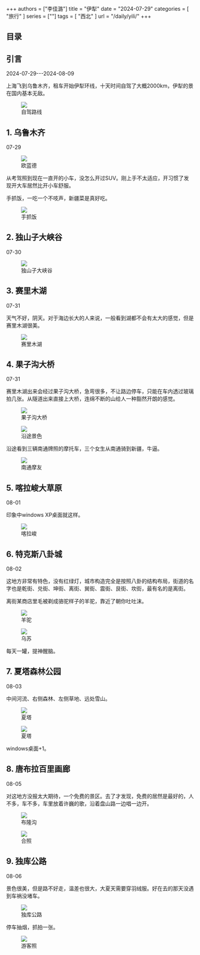 +++
authors = ["李佳潞"]
title = "伊犁"
date = "2024-07-29"
categories = [
    "旅行"
]
series = [""]
tags = [
    "西北"
]
url = "/daily/yili/"
+++
<!DOCTYPE html>
<html lang="zh-CN">
<head>
    <meta charset="UTF-8">
    <meta name="viewport" content="width=device-width, initial-scale=1.0">
    <link rel="stylesheet" href="/assets/css/styles.css">
    <script src="/assets/js/toc.js"></script>    
</head>
<body>
    <article>
        <nav>
            <h2>目录</h2>
            <ul id="toc">
                <!-- 目录项会在这里动态生成 -->
            </ul>
        </nav>
        <section>
            <h2>引言</h2>
            <p>2024-07-29---2024-08-09</p>
            <p>         上海飞到乌鲁木齐，租车开始伊犁环线，十天时间自驾了大概2000km，伊犁的景在国内基本无敌。</p>
            <div class="container">
                <div class="image">
                    <figure>
                        <a data-fancybox="gallery" href="/images/daily-travel/xinjiang0.png">
    <img src="/images/daily-travel/xinjiang0.png" loading="lazy">
</a>
                        <figcaption>自驾路线</figcaption>
                    </figure>
                </div>
            </div>
        </section>
        <section>
            <h2>1. 乌鲁木齐</h2>
            <p>07-29 <i class="fas fa-sun"></i></p>
            <div class="container">
                <div class="image">
                    <figure>
                        <a data-fancybox="gallery" href="/images/daily-travel/xinjiang1.jpg">
    <img src="/images/daily-travel/xinjiang1.jpg" loading="lazy">
</a>
                        <figcaption>欧蓝德</figcaption>
                    </figure>
                </div>
                <div class="text">
                    <p>         从考驾照到现在一直开的小车，没怎么开过SUV。刚上手不太适应，开习惯了发现开大车居然比开小车舒服。</p>
                </div>
            </div>
            <p>         手抓饭，一吃一个不吱声，新疆菜是真好吃。</p>
            <div class="container">
                <div class="image">
                    <figure>
                        <a data-fancybox="gallery" href="/images/daily-travel/xinjiang2.jpg">
    <img src="/images/daily-travel/xinjiang2.jpg" loading="lazy">
</a>
                        <figcaption>手抓饭</figcaption>
                    </figure>
                </div>
            </div>
        </section>
        <section>
            <h2>2. 独山子大峡谷</h2>
            <p>07-30 <i class="fas fa-cloud"></i></p>
            <div class="container">
                <div class="image">
                    <figure>
                        <a data-fancybox="gallery" href="/images/daily-travel/xinjiang3.jpg">
    <img src="/images/daily-travel/xinjiang3.jpg" loading="lazy">
</a>
                        <figcaption>独山子大峡谷</figcaption>
                    </figure>
                </div>
            </div>
        </section>
        <section>
            <h2>3. 赛里木湖</h2>
            <p>07-31 <i class="fas fa-cloud"></i></p>
            <p>         天气不好，阴天。对于海边长大的人来说，一般看到湖都不会有太大的感觉，但是赛里木湖很美。</p>
            <div class="container">
                <div class="image">
                    <figure>
                        <a data-fancybox="gallery" href="/images/daily-travel/xinjiang4.jpg">
    <img src="/images/daily-travel/xinjiang4.jpg" loading="lazy">
</a>
                        <figcaption>赛里木湖</figcaption>
                    </figure>
                </div>
            </div>
        </section>
        <section>
            <h2>4. 果子沟大桥</h2>
            <p>07-31 <i class="fas fa-cloud"></i></p>
            <p>         赛里木湖出来会经过果子沟大桥，急弯很多，不让路边停车，只能在车内透过玻璃拍几张。从隧道出来直接上大桥，连绵不断的山给人一种豁然开朗的感觉。</p>
            <div class="container">
                <div class="image">
                    <figure>
                        <a data-fancybox="gallery" href="/images/daily-travel/xinjiang5.jpg">
    <img src="/images/daily-travel/xinjiang5.jpg" loading="lazy">
</a>
                        <figcaption>果子沟大桥</figcaption>
                    </figure>
                </div>
            </div>
            <div class="container">
                <div class="image">
                    <figure>
                        <a data-fancybox="gallery" href="/images/daily-travel/xinjiang6.jpg">
    <img src="/images/daily-travel/xinjiang6.jpg" loading="lazy">
</a>
                        <figcaption>沿途景色</figcaption>
                    </figure>
                </div>
            </div>
            <div class="container">
                <div class="text">
                    <p>         沿途看到三辆南通牌照的摩托车，三个女生从南通骑到新疆，牛逼。</p>
                </div>
                <div class="image">
                    <figure>
                        <a data-fancybox="gallery" href="/images/daily-travel/xinjiang7.jpg">
    <img src="/images/daily-travel/xinjiang7.jpg" loading="lazy">
</a>
                        <figcaption>南通摩友</figcaption>
                    </figure>
                </div>
            </div>
        </section>
        <section>
            <h2>5. 喀拉峻大草原</h2>
            <p>08-01 <i class="fas fa-sun"></i></p>
            <p>         印象中windows XP桌面就这样。</p>
            <div class="container">
                <div class="image">
                    <figure>
                        <a data-fancybox="gallery" href="/images/daily-travel/xinjiang8.jpg">
    <img src="/images/daily-travel/xinjiang8.jpg" loading="lazy">
</a>
                        <figcaption>喀拉峻</figcaption>
                    </figure>
                </div>
            </div>
        </section>
        <section>
            <h2>6. 特克斯八卦城</h2>
            <p>08-02 <i class="fas fa-sun"></i></p>
            <p>         这地方非常有特色，没有红绿灯，城市构造完全是按照八卦的结构布局，街道的名字也是乾街、兑街、坤街、离街、巽街、震街、艮街、坎街，最有名的是离街。</p>
            <div class="container">
                <div class="text">
                    <p>         离街某商店里毛被剃成骆驼样子的羊驼，靠近了朝你吐吐沫。</p>
                </div>
            <div class="image">
                <figure>
                    <a data-fancybox="gallery" href="/images/daily-travel/xinjiang10.jpg">
    <img src="/images/daily-travel/xinjiang10.jpg" loading="lazy">
</a>
                    <figcaption>羊驼</figcaption>
                </figure>
            </div>
        </div>
        <div class="container">
            <div class="image">
                <figure>
                    <a data-fancybox="gallery" href="/images/daily-travel/xinjiang11.jpg">
    <img src="/images/daily-travel/xinjiang11.jpg" loading="lazy">
</a>
                    <figcaption>乌苏</figcaption>
                </figure>
            </div>
            <div class="text">
                <p>         每天一罐，提神醒脑。</p>
            </div>
        </div>
        </section>
        <section>
            <h2>7. 夏塔森林公园</h2>
            <p>08-03 <i class="fas fa-sun"></i></p>
            <div class="container">
                <div class="text">
                    <p>         中间河流、右侧森林、左侧草地、远处雪山。</p>
                </div>
                <div class="image">
                    <figure>
                        <a data-fancybox="gallery" href="/images/daily-travel/xinjiang12.jpg">
    <img src="/images/daily-travel/xinjiang12.jpg" loading="lazy">
</a>
                        <figcaption>夏塔</figcaption>
                    </figure>
                </div>
            </div>
            <div class="container">
                <div class="image">
                    <figure>
                        <a data-fancybox="gallery" href="/images/daily-travel/xinjiang13.jpg">
    <img src="/images/daily-travel/xinjiang13.jpg" loading="lazy">
</a>
                        <figcaption>夏塔</figcaption>
                    </figure>
                </div>
                <div class="text">
                    <p>         windows桌面+1。</p>
                </div>
            </div>
        </section>
        <section>
            <h2>8. 唐布拉百里画廊</h2>
            <p>08-05 <i class="fas fa-sun"></i></p>
            <p>         对这地方没报太大期待，一个免费的景区。去了才发现，免费的居然是最好的，人不多，车不多，车里放着许巍的歌，沿着盘山路一边唱一边开。</p>
            <div class="container">
                <div class="image">
                    <figure>
                        <a data-fancybox="gallery" href="/images/daily-travel/xinjiang14.jpg">
    <img src="/images/daily-travel/xinjiang14.jpg" loading="lazy">
</a>
                        <figcaption>布隆沟</figcaption>
                    </figure>
                </div>
            </div>
            <div class="container">
                <div class="image">
                    <figure>
                        <a data-fancybox="gallery" href="/images/daily-travel/xinjiang15.jpg">
    <img src="/images/daily-travel/xinjiang15.jpg" loading="lazy">
</a>
                        <figcaption>合照</figcaption>
                    </figure>
                </div>
            </div>
        </section>
        <section>
            <h2>9. 独库公路</h2>
            <p>08-06 <i class="fas fa-cloud"></i></p>
            <p>         景色很美，但是路不好走，温差也很大，大夏天需要穿羽绒服。好在去的那天没遇到车祸没堵车。</p>
            <div class="container">
                <div class="image">
                    <figure>
                        <a data-fancybox="gallery" href="/images/daily-travel/xinjiang16.jpg">
    <img src="/images/daily-travel/xinjiang16.jpg" loading="lazy">
</a>
                        <figcaption>独库公路</figcaption>
                    </figure>
                </div>
            </div>
            <p>         停车抽烟，抓拍一张。</p>
            <div class="container">
                <div class="image">
                    <figure>
                        <a data-fancybox="gallery" href="/images/daily-travel/xinjiang17.jpg">
    <img src="/images/daily-travel/xinjiang17.jpg" loading="lazy">
</a>
                        <figcaption>游客照</figcaption>
                    </figure>
                </div>
            </div>
        </section>
    </article>
</body>
</html>
